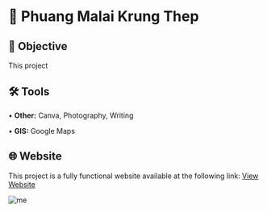 # 🌼 Phuang Malai Krung Thep
## 🎯 Objective <br>
This project <p>
## 🛠️ Tools <br>
• <b>Other:</b> Canva, Photography, Writing <p>
• <b>GIS:</b> Google Maps <p>
## 🌐 Website <br>
This project is a fully functional website available at the following link: [View Website](https://phuangmalaikrungthep.blogspot.com/) <p>
![me]()
